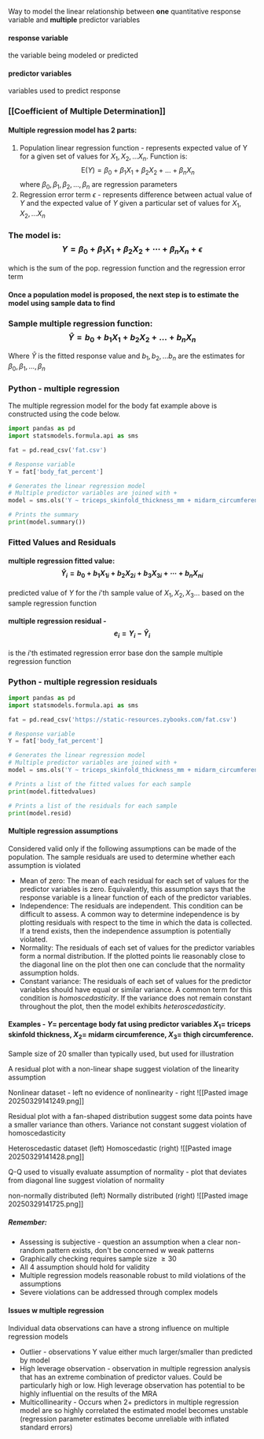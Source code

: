 Way to model the linear relationship between **one** quantitative response variable and **multiple** predictor variables

#### response variable
the variable being modeled or predicted
#### predictor variables
variables used to predict response


### [[Coefficient of Multiple Determination]]


#### Multiple regression model has 2 parts:
1. Population linear regression function - represents expected value of Y for a given set of values for $X_1, X_2, ...X_n$. Function is: $$\mathrm{E}(Y) = \beta_0 + \beta_1 X_1 + \beta_2 X_2 + \ldots + \beta_n X_n$$ where $\beta_0, \beta_1, \beta_2, \ldots, \beta_n$ are regression parameters
2. Regression error term $\epsilon$ - represents difference between actual value of $Y$ and the expected value of $Y$ given a particular set of values for $X_1, X_2, ... X_n$ 
### The model is: $$Y = \beta_0 + \beta_1 X_1 + \beta_2 X_2 + \cdots + \beta_n X_n +  \epsilon$$
which is the sum of the pop. regression function and the regression error term

#### Once a population model is proposed, the next step is to estimate the model using sample data to find 

### Sample multiple regression function: $$\hat{Y} = b_0 + b_1 X_1 + b_2 X_2 + \ldots + b_n X_n$$
Where $\hat{Y}$ is the fitted response value and $b_1,b_2,...b_n$ are the estimates for $\beta_0, \beta_1, \ldots, \beta_n$


### Python - multiple regression
The multiple regression model for the body fat example above is constructed using the code below.
```python
import pandas as pd
import statsmodels.formula.api as sms

fat = pd.read_csv('fat.csv')

# Response variable
Y = fat['body_fat_percent']

# Generates the linear regression model
# Multiple predictor variables are joined with +
model = sms.ols('Y ~ triceps_skinfold_thickness_mm + midarm_circumference_cm + thigh_circumference_cm', data = fat).fit()

# Prints the summary
print(model.summary())
```


### Fitted Values and Residuals
#### multiple regression fitted value: $$\hat{Y}_i = b_0 + b_1 X_{1i} + b_2 X_{2i} + b_3 X_{3i} + \cdots + b_n X_{ni}$$
predicted value of $Y$ for the $i$'th sample value of $X_1,X_2,X_3...$ based on the sample regression function
#### multiple regression residual - $$e_i=Y_i-\hat{Y}_i$$
is the $i$'th estimated regression error base don the sample multiple regression function

### Python - multiple regression residuals
```python
import pandas as pd
import statsmodels.formula.api as sms

fat = pd.read_csv('https://static-resources.zybooks.com/fat.csv')

# Response variable
Y = fat['body_fat_percent']

# Generates the linear regression model
# Multiple predictor variables are joined with +
model = sms.ols('Y ~ triceps_skinfold_thickness_mm + midarm_circumference_cm + thigh_circumference_cm', data = fat).fit()

# Prints a list of the fitted values for each sample
print(model.fittedvalues)

# Prints a list of the residuals for each sample
print(model.resid)
```

#### Multiple regression assumptions
Considered valid only if the following assumptions can be made of the population. The sample residuals are used to determine whether each assumption is violated
- Mean of zero: The mean of each residual for each set of values for the predictor variables is zero. Equivalently, this assumption says that the response variable is a linear function of each of the predictor variables.
- Independence: The residuals are independent. This condition can be difficult to assess. A common way to determine independence is by plotting residuals with respect to the time in which the data is collected. If a trend exists, then the independence assumption is potentially violated.
- Normality: The residuals of each set of values for the predictor variables form a normal distribution. If the plotted points lie reasonably close to the diagonal line on the plot then one can conclude that the normality assumption holds.
- Constant variance: The residuals of each set of values for the predictor variables should have equal or similar variance. A common term for this condition is _homoscedasticity_. If the variance does not remain constant throughout the plot, then the model exhibits _heteroscedasticity_.

#### Examples - $Y =$ percentage body fat using predictor variables $X_1=$ triceps skinfold thickness, $X_2=$ midarm circumference, $X_3=$ thigh circumference. 
Sample size of 20 smaller than typically used, but used for illustration

A residual plot with a non-linear shape suggest violation of the linearity assumption

Nonlinear dataset - left                                         no evidence of nonlinearity - right
![[Pasted image 20250329141249.png]]

Residual plot with a fan-shaped distribution suggest some data points have a smaller variance than others. Variance not constant suggest violation of homoscedasticity

Heteroscedastic dataset (left)                                      Homoscedastic (right)
![[Pasted image 20250329141428.png]]

Q-Q used to visually evaluate assumption of normality - plot that deviates from diagonal line suggest violation of normality

non-normally distributed (left)                                      Normally distributed (right)
![[Pasted image 20250329141725.png]]

##### Remember:
- Assessing is subjective - question an assumption when a clear non-random pattern exists, don't be concerned w weak patterns
- Graphically checking requires sample size $\geq 30$
- All 4 assumption should hold for validity
- Multiple regression models reasonable robust to mild violations of the assumptions
- Severe violations can be addressed through complex models

#### Issues w multiple regression
Individual data observations can have a strong influence on multiple regression models
- Outlier - observations Y value either much larger/smaller than predicted by model
- High leverage observation - observation in multiple regression analysis that has an extreme combination of predictor values. Could be particularly high or low. High leverage observation has potential to be highly influential on the results of the MRA
- Multicollinearity - Occurs when 2+ predictors in multiple regression model are so highly correlated the estimated model becomes unstable (regression parameter estimates become unreliable with inflated standard errors)